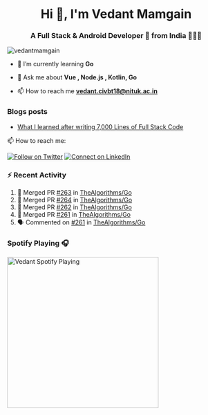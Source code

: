 <h1 align="center">Hi 👋, I'm Vedant Mamgain</h1>
<h3 align="center">A Full Stack & Android Developer 🚀 from India 👨🏽‍💻</h3>

<p align="left"> <img src="https://komarev.com/ghpvc/?username=vedantmamgain" alt="vedantmamgain" /> </p>

- 🌱 I’m currently learning **Go**

- 💬 Ask me about **Vue , Node.js , Kotlin, Go**

- 📫 How to reach me **vedant.civbt18@nituk.ac.in**

### Blogs posts

<!-- BLOG-POST-LIST:START -->
- [What I learned after writing 7,000 Lines of Full Stack Code](https://medium.com/@mamgainvedant/what-i-learned-after-writing-7-000-lines-of-full-stack-code-7f69cc0b1ea?source=rss-e9acd2ca6911------2)
<!-- BLOG-POST-LIST:END -->

📫 How to reach me:

[![Follow on Twitter](https://img.shields.io/badge/--twitter?label=Twitter&logo=Twitter&style=social)](https://twitter.com/mamgainvedant) [![Connect on LinkedIn](https://img.shields.io/badge/--linkedin?label=LinkedIn&logo=LinkedIn&style=social)](https://linkedin.com/in/vedant-mamgain)

### :zap: Recent Activity

<!--START_SECTION:activity-->

1. 🎉 Merged PR [#263](https://github.com/TheAlgorithms/Go/pull/263) in [TheAlgorithms/Go](https://github.com/TheAlgorithms/Go)
2. 🎉 Merged PR [#264](https://github.com/TheAlgorithms/Go/pull/264) in [TheAlgorithms/Go](https://github.com/TheAlgorithms/Go)
3. 🎉 Merged PR [#262](https://github.com/TheAlgorithms/Go/pull/262) in [TheAlgorithms/Go](https://github.com/TheAlgorithms/Go)
4. 🎉 Merged PR [#261](https://github.com/TheAlgorithms/Go/pull/261) in [TheAlgorithms/Go](https://github.com/TheAlgorithms/Go)
5. 🗣 Commented on [#261](https://github.com/TheAlgorithms/Go/issues/261) in [TheAlgorithms/Go](https://github.com/TheAlgorithms/Go)
<!--END_SECTION:activity-->

### Spotify Playing 🎧

[<img src="https://novatorem-d0fbsrhp9.vercel.app/api/spotify.py" alt="Vedant Spotify Playing" width="350" />](https://open.spotify.com/user/s4c42w22yq0zx3034etx8bkiw)
